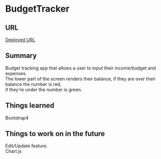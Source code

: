 # BudgetTracker

## URL
[Deployed URL](https://moneymoneymoneymoney.netlify.com/)

## Summary
Budget tracking app that allows a user to input their income/budget and expenses.  
The lower part of the screen renders their balance, if they are over their balance the number is red,  
if they're under the number is green. 


## Things learned
Bootstrap4

## Things to work on in the future
Edit/Update feature.  
Chart.js

